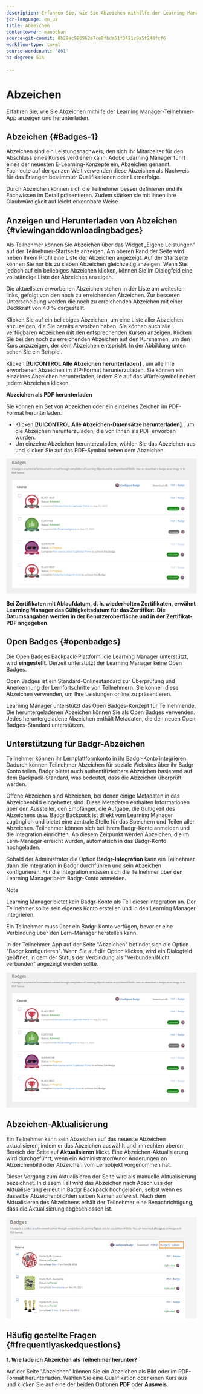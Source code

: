 ```yaml
---
description: Erfahren Sie, wie Sie Abzeichen mithilfe der Learning Manager-Teilnehmer-App anzeigen und herunterladen.
jcr-language: en_us
title: Abzeichen
contentowner: manochan
source-git-commit: 8b29ac996962e7ce8fbda51f3421c9a5f248fcf6
workflow-type: tm+mt
source-wordcount: '801'
ht-degree: 51%

---
```




# Abzeichen

Erfahren Sie, wie Sie Abzeichen mithilfe der Learning Manager-Teilnehmer-App anzeigen und herunterladen.

## Abzeichen {#Badges-1}

Abzeichen sind ein Leistungsnachweis, den sich Ihr Mitarbeiter für den Abschluss eines Kurses verdienen kann. Adobe Learning Manager führt eines der neuesten E-Learning-Konzepte ein, Abzeichen genannt. Fachleute auf der ganzen Welt verwenden diese Abzeichen als Nachweis für das Erlangen bestimmter Qualifikationen oder Lernerfolge.

Durch Abzeichen können sich die Teilnehmer besser definieren und ihr Fachwissen im Detail präsentieren. Zudem stärken sie mit ihnen ihre Glaubwürdigkeit auf leicht erkennbare Weise.

## Anzeigen und Herunterladen von Abzeichen {#viewinganddownloadingbadges}

Als Teilnehmer können Sie Abzeichen über das Widget „Eigene Leistungen“ auf der Teilnehmer-Startseite anzeigen. Am oberen Rand der Seite wird neben Ihrem Profil eine Liste der Abzeichen angezeigt. Auf der Startseite können Sie nur bis zu sieben Abzeichen gleichzeitig anzeigen. Wenn Sie jedoch auf ein beliebiges Abzeichen klicken, können Sie im Dialogfeld eine vollständige Liste der Abzeichen anzeigen.

Die aktuellsten erworbenen Abzeichen stehen in der Liste am weitesten links, gefolgt von den noch zu erreichenden Abzeichen. Zur besseren Unterscheidung werden die noch zu erreichenden Abzeichen mit einer Deckkraft von 40 % dargestellt.

Klicken Sie auf ein beliebiges Abzeichen, um eine Liste aller Abzeichen anzuzeigen, die Sie bereits erworben haben. Sie können auch alle verfügbaren Abzeichen mit den entsprechenden Kursen anzeigen. Klicken Sie bei den noch zu erreichenden Abzeichen auf den Kursnamen, um den Kurs anzuzeigen, der dem Abzeichen entspricht. In der Abbildung unten sehen Sie ein Beispiel.

Klicken **[!UICONTROL Alle Abzeichen herunterladen]** , um alle Ihre erworbenen Abzeichen im ZIP-Format herunterzuladen. Sie können ein einzelnes Abzeichen herunterladen, indem Sie auf das Würfelsymbol neben jedem Abzeichen klicken.

**Abzeichen als PDF herunterladen**

Sie können ein Set von Abzeichen oder ein einzelnes Zeichen im PDF-Format herunterladen.

* Klicken **[!UICONTROL Alle Abzeichen-Datensätze herunterladen]** , um die Abzeichen herunterzuladen, die von Ihnen als PDF erworben wurden.
* Um einzelne Abzeichen herunterzuladen, wählen Sie das Abzeichen aus und klicken Sie auf das PDF-Symbol neben dem Abzeichen.

![](assets/badges.png)

**Bei Zertifikaten mit Ablaufdatum, d. h. wiederholten Zertifikaten, erwähnt Learning Manager das Gültigkeitsdatum für das Zertifikat. Die Datumsangaben werden in der Benutzeroberfläche und in der Zertifikat-PDF angegeben.**

## Open Badges {#openbadges}

Die Open Badges Backpack-Plattform, die Learning Manager unterstützt, wird **eingestellt**. Derzeit unterstützt der Learning Manager keine Open Badges.

Open Badges ist ein Standard-Onlinestandard zur Überprüfung und Anerkennung der Lernfortschritte von Teilnehmern. Sie können diese Abzeichen verwenden, um Ihre Leistungen online zu präsentieren.

Learning Manager unterstützt das Open Badges-Konzept für Teilnehmende. Die heruntergeladenen Abzeichen können Sie als Open Badges verwenden. Jedes heruntergeladene Abzeichen enthält Metadaten, die den neuen Open Badges-Standard unterstützen.

## Unterstützung für Badgr-Abzeichen

Teilnehmer können ihr Lernplattformkonto in ihr Badgr-Konto integrieren. Dadurch können Teilnehmer Abzeichen für soziale Websites über ihr Badgr-Konto teilen. Badgr bietet auch authentifizierbare Abzeichen basierend auf dem Backpack-Standard, was bedeutet, dass die Abzeichen überprüft werden.

Offene Abzeichen sind Abzeichen, bei denen einige Metadaten in das Abzeichenbild eingebettet sind. Diese Metadaten enthalten Informationen über den Aussteller, den Empfänger, die Aufgabe, die Gültigkeit des Abzeichens usw. Badgr Backpack ist direkt vom Learning Manager zugänglich und bietet eine zentrale Stelle für das Speichern und Teilen aller Abzeichen. Teilnehmer können sich bei ihrem Badgr-Konto anmelden und die Integration einrichten. Ab diesem Zeitpunkt werden Abzeichen, die im Lern-Manager erreicht wurden, automatisch in das Badgr-Konto hochgeladen.

Sobald der Administrator die Option **Badgr-Integration** kann ein Teilnehmer dann die Integration in Badgr durchführen und sein Abzeichen konfigurieren. Für die Integration müssen sich die Teilnehmer über den Learning Manager beim Badgr-Konto anmelden.

>[!NOTE]
>
>Learning Manager bietet kein Badgr-Konto als Teil dieser Integration an. Der Teilnehmer sollte sein eigenes Konto erstellen und in den Learning Manager integrieren.

Ein Teilnehmer muss über ein Badgr-Konto verfügen, bevor er eine Verbindung über den Lern-Manager herstellen kann.

In der Teilnehmer-App auf der Seite &quot;Abzeichen&quot; befindet sich die Option &quot;Badgr konfigurieren&quot;. Wenn Sie auf die Option klicken, wird ein Dialogfeld geöffnet, in dem der Status der Verbindung als &quot;Verbunden/Nicht verbunden&quot; angezeigt werden sollte.

![](assets/badges.png)

## Abzeichen-Aktualisierung

Ein Teilnehmer kann sein Abzeichen auf das neueste Abzeichen aktualisieren, indem er das Abzeichen auswählt und im rechten oberen Bereich der Seite auf **Aktualisieren** klickt. Eine Abzeichen-Aktualisierung wird durchgeführt, wenn ein Administrator/Autor Änderungen an Abzeichenbild oder Abzeichen vom Lernobjekt vorgenommen hat.

Dieser Vorgang zum Aktualisieren der Seite wird als manuelle Aktualisierung bezeichnet. In diesem Fall wird das Abzeichen nach Abschluss der Aktualisierung erneut in Badgr Backpack hochgeladen, selbst wenn es dasselbe Abzeichenbild/den selben Namen aufweist. Nach dem Aktualisieren des Abzeichens erhält der Teilnehmer eine Benachrichtigung, dass die Aktualisierung abgeschlossen ist.

![](assets/badge-update.png)

## Häufig gestellte Fragen {#frequentlyaskedquestions}

**1. Wie lade ich Abzeichen als Teilnehmer herunter?**

Auf der Seite &quot;Abzeichen&quot; können Sie ein Abzeichen als Bild oder im PDF-Format herunterladen. Wählen Sie eine Qualifikation oder einen Kurs aus und klicken Sie auf eine der beiden Optionen **PDF** oder **Ausweis**.
